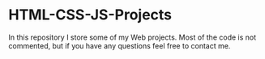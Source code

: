 # HTML-CSS-JS-Projects
In this repository I store some of my Web projects. Most of the code is not commented, but if you have any questions feel free to contact me.
